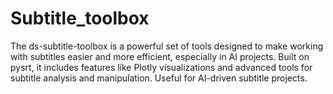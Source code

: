 # Subtitle_toolbox

The ds-subtitle-toolbox is a powerful set of tools designed to make working with subtitles easier and more efficient, especially in AI projects. 
Built on pysrt, it includes features like Plotly visualizations and advanced tools for subtitle analysis and manipulation. 
Useful for AI-driven subtitle projects.
